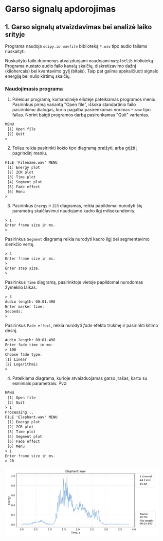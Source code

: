 # Garso signalų apdorojimas
## 1. Garso signalų atvaizdavimas bei analizė laiko srityje

Programa naudoja `scipy.io wavfile` biblioteką `*.wav` tipo audio failams nuskaityti.  

Nuskaityto failo duomenys atvaizduojami naudojami `matplotlib` biblioteką. Programa nustato audio failo kanalų skaičių, diskretizavimo dažnį (kilohercais) bei kvantavimo gylį (bitais). Taip pat galima apskaičiuoti signalo energiją bei nulio kirtimų skaičių.

### Naudojimasis programa

1. Paleidus programą, komandinėje eilutėje pateikiamas programos meniu. Pasirinkus pirmą variantą "Open file", iššoka standartinio failo pasirinkimo dialogas, kurio pagalba pasirenkamas norimas `*.wav` tipo failas. Norint baigti programos darbą pasirenkamas "Quit" variantas.
```
MENU
 [1] Open file
 [2] Quit
> 
```
2. Toliau reikia pasirinkti kokio tipo diagramą braižyti, arba grįžti į pagrindinį meniu.
```
FILE 'Filename.wav' MENU
 [1] Energy plot
 [2] ZCR plot
 [3] Time plot
 [4] Segment plot
 [5] Fade effect
 [6] Menu
> 
```
3. Pasirinkus `Energy` ir `ZCR` diagramas, reikia papildomai nurodyti šių parametrų skaičiavimui naudojamo kadro ilgį milisekundėmis.
```
> 1
Enter frame size in ms.
> 
```
Pasirinkus `Segment` diagramą reikia nurodyti kadro ilgį bei segmentavimo slenkčio vertę.
```
> 4
Enter frame size in ms.
> 
Enter step size.
> 
```
Pasirinkus `Time` diagramą, pasirinktoje vietoje papildomai nurodomas žymeklio laikas.
```
> 3
Audio length: 00:01.498
Enter marker time.
Seconds:
> 
```
Pasirinkus `Fade effect`, reikia nurodyti *fade* efekto trukmę ir pasirinkti kitimo dėsnį.
```
Audio length: 00:01.498
Enter fade time in ms:
> 100
Choose fade type:
[1] Linear
[2] Logarithmic
>
```
4. Pateikiama diagrama, kurioje atvaizduojamas garso įrašas, kartu su esminiais parametrais. Pvz:
```
MENU
 [1] Open file
 [2] Quit
> 1
Processing...
FILE 'Elephant.wav' MENU
 [1] Energy plot
 [2] ZCR plot
 [3] Time plot
 [4] Segment plot
 [5] Fade effect
 [6] Menu
> 1
Enter frame size in ms.
> 20
```
![energy plot of Elephant.wav file](plots/elephant_energy_20.png)